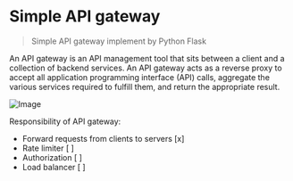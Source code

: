 # Simple API gateway
> Simple API gateway implement by Python Flask

An API gateway is an API management tool that sits between a client and a collection of backend services. An API gateway acts as a reverse proxy to accept all application programming interface (API) calls, aggregate the various services required to fulfill them, and return the appropriate result.

![Image](https://www.netiq.com/documentation/secure-api-manager-10/secure-api-manager-install/graphics/secure-api-manager-communication-flow-a.png)

Responsibility of API gateway:
+ Forward requests from clients to servers [x]
+ Rate limiter [ ]
+ Authorization [ ]
+ Load balancer [ ]

